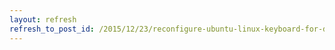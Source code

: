 ```yaml
---
layout: refresh
refresh_to_post_id: /2015/12/23/reconfigure-ubuntu-linux-keyboard-for-dvorak
---
```

